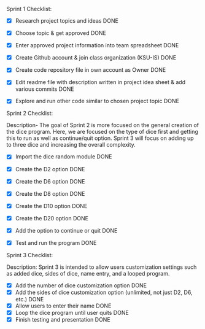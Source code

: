 Sprint 1 Checklist:
- [X] Research project topics and ideas DONE
- [X] Choose topic & get approved DONE
- [X] Enter approved project information into team spreadsheet DONE
- [X] Create Github account & join class organization (KSU-IS) DONE
- [X] Create code repository file in own account as Owner DONE
- [X] Edit readme file with description written in project idea sheet & add various commits DONE
- [X] Explore and run other code similar to chosen project topic DONE


Sprint 2 Checklist:

Description- The goal of Sprint 2 is more focused on the general creation of the dice program. Here, we are focused on the type of dice first and getting this to run as well as continue/quit option. Sprint 3 will focus on adding up to three dice and increasing the overall complexity.

- [X] Import the dice random module DONE
- [X] Create the D2 option DONE
- [X] Create the D6 option DONE
- [X] Create the D8 option DONE
- [X] Create the D10 option DONE
- [X] Create the D20 option DONE
- [X] Add the option to continue or quit DONE
- [X] Test and run the program DONE


Sprint 3 Checklist:

Description: Sprint 3 is intended to allow users customization settings such as added dice, sides of dice, name entry, and a looped program.

- [X] Add the number of dice customization option DONE
- [X] Add the sides of dice customization option (unlimited, not just D2, D6, etc.) DONE
- [X] Allow users to enter their name DONE
- [X] Loop the dice program until user quits DONE
- [X] Finish testing and presentation DONE
